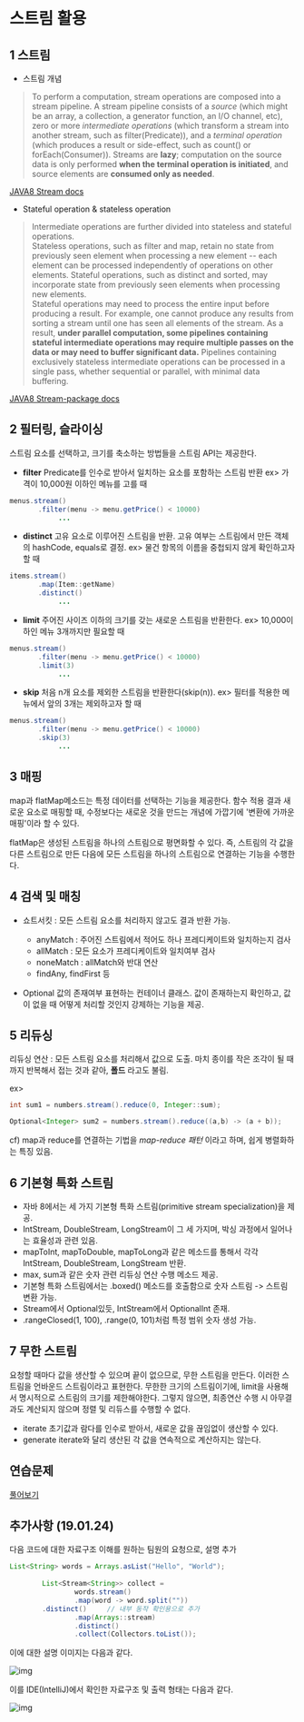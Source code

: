 # 스트림 활용

## 1 스트림
* 스트림 개념
> To perform a computation, stream operations are composed into a stream pipeline. A stream pipeline consists of a *source* (which might be an array, a collection, a generator function, an I/O channel, etc), zero or more *intermediate operations* (which transform a stream into another stream, such as filter(Predicate)), and a *terminal operation* (which produces a result or side-effect, such as count() or forEach(Consumer)). Streams are **lazy**; computation on the source data is only performed **when the terminal operation is initiated**, and source elements are **consumed only as needed**.

[JAVA8 Stream docs](https://docs.oracle.com/javase/8/docs/api/java/util/stream/Stream.html)



* Stateful operation & stateless operation
> Intermediate operations are further divided into stateless and stateful operations.   
Stateless operations, such as filter and map, retain no state from previously seen element when processing a new element -- each element can be processed independently of operations on other elements. Stateful operations, such as distinct and sorted, may incorporate state from previously seen elements when processing new elements.    
Stateful operations may need to process the entire input before producing a result. For example, one cannot produce any results from sorting a stream until one has seen all elements of the stream. As a result, **under parallel computation, some pipelines containing stateful intermediate operations may require multiple passes on the data or may need to buffer significant data.** Pipelines containing exclusively stateless intermediate operations can be processed in a single pass, whether sequential or parallel, with minimal data buffering.

[JAVA8 Stream-package docs](https://docs.oracle.com/javase/8/docs/api/java/util/stream/package-summary.html)

## 2 필터링, 슬라이싱
스트림 요소를 선택하고, 크기를 축소하는 방법들을 스트림 API는 제공한다.

* **filter**
	Predicate를 인수로 받아서 일치하는 요소를 포함하는 스트림 반환
	ex> 가격이 10,000원 이하인 메뉴를 고를 때
```java
menus.stream()
	   .filter(menu -> menu.getPrice() < 10000)
     		...
```
* **distinct**
	고유 요소로 이루어진 스트림을 반환. 고유 여부는 스트림에서 만든 객체의 hashCode, equals로 결정.
	ex> 물건 항목의 이름을 중첩되지 않게 확인하고자 할 때
```java
items.stream()
	   .map(Item::getName)
       .distinct()
     		...
```

* **limit**
	주어진 사이즈 이하의 크기를 갖는 새로운 스트림을 반환한다.
	ex> 10,000이하인 메뉴 3개까지만 필요할 때
```java
menus.stream()
	   .filter(menu -> menu.getPrice() < 10000)
	   .limit(3)
     		...
```

* **skip**
	처음 n개 요소를 제외한 스트림을 반환한다(skip(n)).
    ex> 필터를 적용한 메뉴에서 앞의 3개는 제외하고자 할 때
```java
menus.stream()
	   .filter(menu -> menu.getPrice() < 10000)
	   .skip(3)
     		...
```

## 3 매핑
map과 flatMap메소드는 특정 데이터를 선택하는 기능을 제공한다.
함수 적용 결과 새로운 요소로 매핑할 때, 수정보다는 새로운 것을 만드는 개념에 가깝기에 '변환에 가까운 매핑'이라 할 수 있다.

flatMap은 생성된 스트림을 하나의 스트림으로 평면화할 수 있다.
즉, 스트림의 각 값을 다른 스트림으로 만든 다음에 모든 스트림을 하나의 스트림으로 연결하는 기능을 수행한다.

## 4 검색 및 매칭
* 쇼트서킷 : 모든 스트림 요소를 처리하지 않고도 결과 반환 가능.
    * anyMatch : 주어진 스트림에서 적어도 하나 프레디케이트와 일치하는지 검사
    * allMatch : 모든 요소가 프레디케이트와 일치여부 검사
    * noneMatch : allMatch와 반대 연산
    * findAny, findFirst 등

* Optional
값의 존재여부 표현하는 컨테이너 클래스.
값이 존재하는지 확인하고, 값이 없을 때 어떻게 처리할 것인지 강제하는 기능을 제공.

## 5 리듀싱
리듀싱 연산 : 모든 스트림 요소를 처리해서 값으로 도출. 마치 종이를 작은 조각이 될 때까지 반복해서 접는 것과 같아, **폴드** 라고도 불림.

ex>
```java
int sum1 = numbers.stream().reduce(0, Integer::sum);

Optional<Integer> sum2 = numbers.stream().reduce((a,b) -> (a + b));
```

cf) map과 reduce를 연결하는 기법을 *map-reduce 패턴* 이라고 하며, 쉽게 병렬화하는 특징 있음.

## 6 기본형 특화 스트림
* 자바 8에서는 세 가지 기본형 특화 스트림(primitive stream specialization)을 제공.
* IntStream, DoubleStream, LongStream이 그 세 가지며, 박싱 과정에서 일어나는 효율성과 관련 있음.
* mapToInt, mapToDouble, mapToLong과 같은 메소드를 통해서 각각 IntStream, DoubleStream, LongStream 반환.
* max, sum과 같은 숫자 관련 리듀싱 연산 수행 메소드 제공.
* 기본형 특화 스트림에서는 .boxed() 메소드를 호출함으로 숫자 스트림 -> 스트림 변환 가능.
* Stream<Integer>에서 Optional<Integer>있듯, IntStream에서 OptionalInt 존재.
* .rangeClosed(1, 100), .range(0, 101)처럼 특정 범위 숫자 생성 가능.

## 7 무한 스트림
요청할 때마다 값을 생산할 수 있으며 끝이 없으므로, 무한 스트림을 만든다. 이러한 스트림을 언바운드 스트림이라고 표현한다.
무한한 크기의 스트림이기에, limit을 사용해서 명시적으로 스트림의 크기를 제한해야한다. 그렇지 않으면, 최종연산 수행 시 아무결과도 계산되지 않으며 정렬 및 리듀스를 수행할 수 없다.
* iterate
	초기값과 람다를 인수로 받아서, 새로운 값을 끊임없이 생산할 수 있다.
* generate
	iterate와 달리 생산된 각 값을 연속적으로 계산하지는 않는다.
	
## 연습문제

[풀어보기](./Ch5Practice.java)



## 추가사항 (19.01.24)

다음 코드에 대한 자료구조 이해를 원하는 팀원의 요청으로, 설명 추가


```java
List<String> words = Arrays.asList("Hello", "World");
        
        List<Stream<String>> collect =
                words.stream()
                .map(word -> word.split(""))
		.distinct()     // 내부 동작 확인용으로 추가
                .map(Arrays::stream)
                .distinct()
                .collect(Collectors.toList());

```

이에 대한 설명 이미지는 다음과 같다.

![img](./ch5-img1.jpeg)

이를 IDE(IntelliJ)에서 확인한 자료구조 및 출력 형태는 다음과 같다.

![img](./ch5-img2.png)


